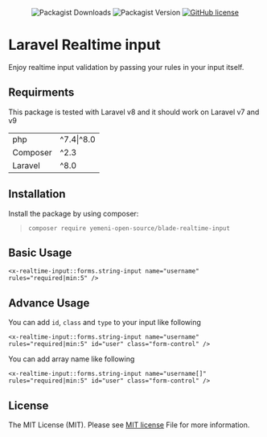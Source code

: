 <div style="text-align: center;">

![Packagist Downloads](https://img.shields.io/packagist/dt/yemeni-open-source/blade-realtime-input?color=blue&label=Downloads&logo=packagist&logoColor=white)
![Packagist Version](https://img.shields.io/packagist/v/yemeni-open-source/blade-realtime-input?color=green&label=Version&logo=laravel&logoColor=white)
[![GitHub license](https://img.shields.io/github/license/yemeni-open-source/blade-realtime-input)](https://github.com/yemeni-open-source/blade-realtime-input/blob/main/LICENSE)
</div>

# Laravel Realtime input

Enjoy realtime input validation by passing your rules in your input itself.

## Requirments

This package is tested with Laravel v8 and it should work on Laravel v7 and v9

|||
|-|-|
|php| ^7.4&#124;^8.0|
|Composer| ^2.3|
|Laravel| ^8.0|

## Installation

Install the package by using composer:

> ```composer require yemeni-open-source/blade-realtime-input```

## Basic Usage



```blade
<x-realtime-input::forms.string-input name="username" rules="required|min:5" />
```

## Advance Usage

You can add ```id```, ```class``` and ```type``` to your input like following

```blade
<x-realtime-input::forms.string-input name="username" rules="required|min:5" id="user" class="form-control" />
```


You can add array name like following

```blade
<x-realtime-input::forms.string-input name="username[]" rules="required|min:5" id="user" class="form-control" />
```

## License

The MIT License (MIT). Please see [MIT license](LICENSE) File for more information.